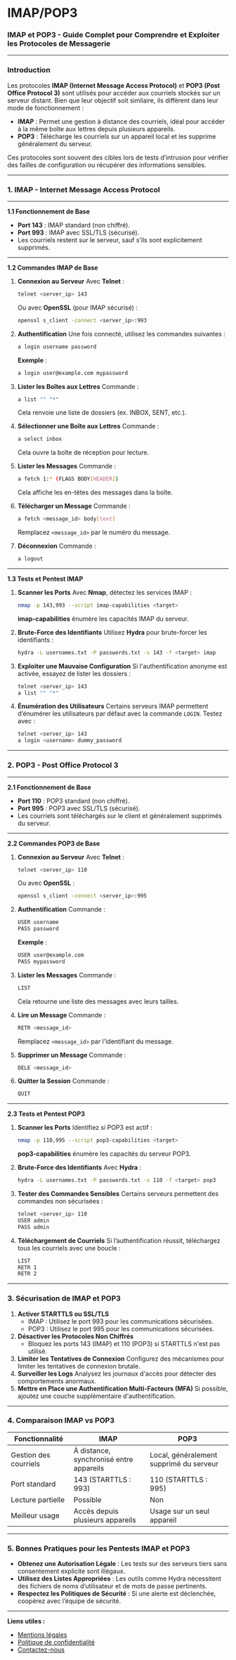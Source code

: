 # IMAP/POP3

### **IMAP et POP3 - Guide Complet pour Comprendre et Exploiter les Protocoles de Messagerie**

***

### **Introduction**

Les protocoles **IMAP (Internet Message Access Protocol)** et **POP3 (Post Office Protocol 3)** sont utilisés pour accéder aux courriels stockés sur un serveur distant. Bien que leur objectif soit similaire, ils diffèrent dans leur mode de fonctionnement :

* **IMAP** : Permet une gestion à distance des courriels, idéal pour accéder à la même boîte aux lettres depuis plusieurs appareils.
* **POP3** : Télécharge les courriels sur un appareil local et les supprime généralement du serveur.

Ces protocoles sont souvent des cibles lors de tests d’intrusion pour vérifier des failles de configuration ou récupérer des informations sensibles.

***

### **1. IMAP - Internet Message Access Protocol**

***

**1.1 Fonctionnement de Base**

* **Port 143** : IMAP standard (non chiffré).
* **Port 993** : IMAP avec SSL/TLS (sécurisé).
* Les courriels restent sur le serveur, sauf s’ils sont explicitement supprimés.

***

**1.2 Commandes IMAP de Base**

1.  **Connexion au Serveur** Avec **Telnet** :

    ```bash
    telnet <server_ip> 143
    ```

    Ou avec **OpenSSL** (pour IMAP sécurisé) :

    ```bash
    openssl s_client -connect <server_ip>:993
    ```
2.  **Authentification** Une fois connecté, utilisez les commandes suivantes :

    ```bash
    a login username password
    ```

    **Exemple** :

    ```bash
    a login user@example.com mypassword
    ```
3.  **Lister les Boîtes aux Lettres** Commande :

    ```bash
    a list "" "*"
    ```

    Cela renvoie une liste de dossiers (ex. INBOX, SENT, etc.).
4.  **Sélectionner une Boîte aux Lettres** Commande :

    ```bash
    a select inbox
    ```

    Cela ouvre la boîte de réception pour lecture.
5.  **Lister les Messages** Commande :

    ```bash
    a fetch 1:* (FLAGS BODY[HEADER])
    ```

    Cela affiche les en-têtes des messages dans la boîte.
6.  **Télécharger un Message** Commande :

    ```bash
    a fetch <message_id> body[text]
    ```

    Remplacez `<message_id>` par le numéro du message.
7.  **Déconnexion** Commande :

    ```bash
    a logout
    ```

***

**1.3 Tests et Pentest IMAP**

1.  **Scanner les Ports** Avec **Nmap**, détectez les services IMAP :

    ```bash
    nmap -p 143,993 --script imap-capabilities <target>
    ```

    **imap-capabilities** énumère les capacités IMAP du serveur.
2.  **Brute-Force des Identifiants** Utilisez **Hydra** pour brute-forcer les identifiants :

    ```bash
    hydra -L usernames.txt -P passwords.txt -s 143 -f <target> imap
    ```
3.  **Exploiter une Mauvaise Configuration** Si l'authentification anonyme est activée, essayez de lister les dossiers :

    ```bash
    telnet <server_ip> 143
    a list "" "*"
    ```
4.  **Énumération des Utilisateurs** Certains serveurs IMAP permettent d’énumérer les utilisateurs par défaut avec la commande `LOGIN`. Testez avec :

    ```bash
    telnet <server_ip> 143
    a login <username> dummy_password
    ```

***

### **2. POP3 - Post Office Protocol 3**

***

**2.1 Fonctionnement de Base**

* **Port 110** : POP3 standard (non chiffré).
* **Port 995** : POP3 avec SSL/TLS (sécurisé).
* Les courriels sont téléchargés sur le client et généralement supprimés du serveur.

***

**2.2 Commandes POP3 de Base**

1.  **Connexion au Serveur** Avec **Telnet** :

    ```bash
    telnet <server_ip> 110
    ```

    Ou avec **OpenSSL** :

    ```bash
    openssl s_client -connect <server_ip>:995
    ```
2.  **Authentification** Commande :

    ```bash
    USER username
    PASS password
    ```

    **Exemple** :

    ```bash
    USER user@example.com
    PASS mypassword
    ```
3.  **Lister les Messages** Commande :

    ```bash
    LIST
    ```

    Cela retourne une liste des messages avec leurs tailles.
4.  **Lire un Message** Commande :

    ```bash
    RETR <message_id>
    ```

    Remplacez `<message_id>` par l'identifiant du message.
5.  **Supprimer un Message** Commande :

    ```bash
    DELE <message_id>
    ```
6.  **Quitter la Session** Commande :

    ```bash
    QUIT
    ```

***

**2.3 Tests et Pentest POP3**

1.  **Scanner les Ports** Identifiez si POP3 est actif :

    ```bash
    nmap -p 110,995 --script pop3-capabilities <target>
    ```

    **pop3-capabilities** énumère les capacités du serveur POP3.
2.  **Brute-Force des Identifiants** Avec **Hydra** :

    ```bash
    hydra -L usernames.txt -P passwords.txt -s 110 -f <target> pop3
    ```
3.  **Tester des Commandes Sensibles** Certains serveurs permettent des commandes non sécurisées :

    ```bash
    telnet <server_ip> 110
    USER admin
    PASS admin
    ```
4.  **Téléchargement de Courriels** Si l’authentification réussit, téléchargez tous les courriels avec une boucle :

    ```bash
    LIST
    RETR 1
    RETR 2
    ```

***

### **3. Sécurisation de IMAP et POP3**

1. **Activer STARTTLS ou SSL/TLS**
   * IMAP : Utilisez le port 993 pour les communications sécurisées.
   * POP3 : Utilisez le port 995 pour les communications sécurisées.
2. **Désactiver les Protocoles Non Chiffrés**
   * Bloquez les ports 143 (IMAP) et 110 (POP3) si STARTTLS n'est pas utilisé.
3. **Limiter les Tentatives de Connexion** Configurez des mécanismes pour limiter les tentatives de connexion brutale.
4. **Surveiller les Logs** Analysez les journaux d'accès pour détecter des comportements anormaux.
5. **Mettre en Place une Authentification Multi-Facteurs (MFA)** Si possible, ajoutez une couche supplémentaire d'authentification.

***

### **4. Comparaison IMAP vs POP3**

| Fonctionnalité        | IMAP                                    | POP3                                    |
| --------------------- | --------------------------------------- | --------------------------------------- |
| Gestion des courriels | À distance, synchronisé entre appareils | Local, généralement supprimé du serveur |
| Port standard         | 143 (STARTTLS : 993)                    | 110 (STARTTLS : 995)                    |
| Lecture partielle     | Possible                                | Non                                     |
| Meilleur usage        | Accès depuis plusieurs appareils        | Usage sur un seul appareil              |

***

### **5. Bonnes Pratiques pour les Pentests IMAP et POP3**

* **Obtenez une Autorisation Légale** : Les tests sur des serveurs tiers sans consentement explicite sont illégaux.
* **Utilisez des Listes Appropriées** : Les outils comme Hydra nécessitent des fichiers de noms d’utilisateur et de mots de passe pertinents.
* **Respectez les Politiques de Sécurité** : Si une alerte est déclenchée, coopérez avec l’équipe de sécurité.

***

**Liens utiles :**

* [Mentions légales](https://dika-1.gitbook.io/road-to-hacker/mentions-legales)
* [Politique de confidentialité](https://dika-1.gitbook.io/road-to-hacker/politique-de-confidentialite)
* [Contactez-nous](mailto:dika-road-to-hacker@protonmail.com)
